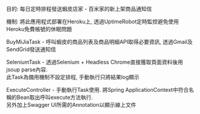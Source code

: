 目的: 每日定時排程發送蝦皮店家 - 百米家的新上架商品通知信

機制:
將此應用程式部署在Heroku上, 透過UptimeRobot定時監控避免使用Heroku免費帳號的休眠問題

BuyMiJiaTask - 呼叫蝦皮的商品列表及商品明細API取得必要資訊, 透過Gmail及SendGrid發送通知信

SeleniumTask - 透過Selenium + Headless Chrome直接獲取頁面資料後用jsoup parse內容.<br>此Task為備用機制不設定排程, 手動執行只將結果log顯示

ExecuteController - 手動執行Task使用. 將Spring ApplicationContext中符合名稱的Bean取出呼叫execute方法執行.<br>另外加上Swagger UI所需的Annotation以顯示線上文件
